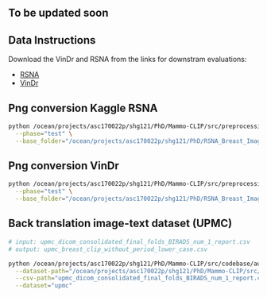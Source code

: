 ## To be updated soon


## Data Instructions

Download the VinDr and RSNA from the links for downstram evaluations:

- [RSNA](https://www.kaggle.com/competitions/rsna-breast-cancer-detection)
- [VinDr](vindr.ai/datasets/mammo)


## Png conversion Kaggle RSNA
```bash
python /ocean/projects/asc170022p/shg121/PhD/Mammo-CLIP/src/preprocessing/preprocess_image_to_png_kaggle.py \
  --phase="test" \
  --base_folder="/ocean/projects/asc170022p/shg121/PhD/RSNA_Breast_Imaging/Dataset/RSNA_Cancer_Detection"
```

## Png conversion VinDr
```bash
python /ocean/projects/asc170022p/shg121/PhD/Mammo-CLIP/src/preprocessing/preprocess_image_to_png_vindr.py \
  --phase="test" \
  --base_folder="/ocean/projects/asc170022p/shg121/PhD/RSNA_Breast_Imaging/Dataset/External/Vindr/vindr-mammo-a-large-scale-benchmark-dataset-for-computer-aided-detection-and-diagnosis-in-full-field-digital-mammography-1.0.0"
```

## Back translation image-text dataset (UPMC)
```bash
# input: upmc_dicom_consolidated_final_folds_BIRADS_num_1_report.csv
# output: upmc_breast_clip_without_period_lower_case.csv

python /ocean/projects/asc170022p/shg121/PhD/Mammo-CLIP/src/codebase/augment_text.py \
  --dataset-path="/ocean/projects/asc170022p/shg121/PhD/Mammo-CLIP/src/codebase/data_csv" \
  --csv-path="upmc_dicom_consolidated_final_folds_BIRADS_num_1_report.csv" \
  --dataset="upmc" 
```